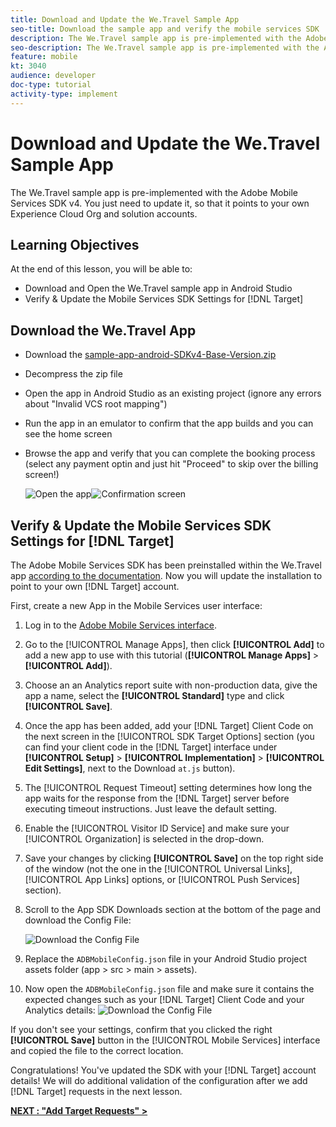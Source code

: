 ```yaml
---
title: Download and Update the We.Travel Sample App
seo-title: Download the sample app and verify the mobile services SDK
description: The We.Travel sample app is pre-implemented with the Adobe Mobile Services SDK v4. You just need to update it so it points to your own Experience Cloud Org and solution accounts.   
seo-description: The We.Travel sample app is pre-implemented with the Adobe Mobile Services SDK v4. You just need to update it so it points to your own Experience Cloud Org and solution accounts.
feature: mobile
kt: 3040
audience: developer
doc-type: tutorial
activity-type: implement
---
```


# Download and Update the We.Travel Sample App

The We.Travel sample app is pre-implemented with the Adobe Mobile Services SDK v4. You just need to update it, so that it points to your own Experience Cloud Org and solution accounts.

## Learning Objectives

At the end of this lesson, you will be able to:

* Download and Open the We.Travel sample app in Android Studio
* Verify & Update the Mobile Services SDK Settings for [!DNL Target]

## Download the We.Travel App

* Download the [sample-app-android-SDKv4-Base-Version.zip](assets/sample-app-android-SDKv4-Base-Version.zip)
* Decompress the zip file
* Open the app in Android Studio as an existing project (ignore any errors about "Invalid VCS root mapping")
* Run the app in an emulator to confirm that the app builds and you can see the home screen
* Browse the app and verify that you can complete the booking process (select any payment optin and just hit "Proceed" to skip over the billing screen!)

    ![Open the app](assets/wetravel_homeScreen.png)![Confirmation screen](assets/wetravel_confirmationScreen.png)

## Verify & Update the Mobile Services SDK Settings for [!DNL Target]

The Adobe Mobile Services SDK has been preinstalled within the We.Travel app [according to the documentation](https://docs.adobe.com/content/help/en/mobile-services/android/getting-started-android/requirements.html). Now you will update the installation to point to your own [!DNL Target] account.

First, create a new App in the Mobile Services user interface:

1. Log in to the [Adobe Mobile Services interface](https://mobilemarketing.adobe.com).
1. Go to the [!UICONTROL Manage Apps], then click **[!UICONTROL Add]** to add a new app to use with this tutorial (**[!UICONTROL Manage Apps]** > **[!UICONTROL Add]**).
1. Choose an an Analytics report suite with non-production data, give the app a name, select the **[!UICONTROL Standard]** type and click **[!UICONTROL Save]**.
1. Once the app has been added, add your [!DNL Target] Client Code on the next screen in the [!UICONTROL SDK Target Options] section (you can find your client code in the [!DNL Target] interface under **[!UICONTROL Setup]** > **[!UICONTROL Implementation]** > **[!UICONTROL Edit Settings]**, next to the Download `at.js` button).
1. The [!UICONTROL Request Timeout] setting determines how long the app waits for the response from the [!DNL Target] server before executing timeout instructions. Just leave the default setting.
1. Enable the [!UICONTROL Visitor ID Service] and make sure your [!UICONTROL Organization] is selected in the drop-down.
1. Save your changes by clicking **[!UICONTROL Save]** on the top right side of the window (not the one in the [!UICONTROL Universal Links], [!UICONTROL App Links] options, or [!UICONTROL Push Services] section).
1. Scroll to the App SDK Downloads section at the bottom of the page and download the Config File:

    ![Download the Config File](assets/config_file.jpg)

1. Replace the `ADBMobileConfig.json` file in your Android Studio project assets folder (app > src > main > assets).

1. Now open the `ADBMobileConfig.json` file and make sure it contains the expected changes such as your [!DNL Target] Client Code and your Analytics details:
    ![Download the Config File](assets/client_code.jpg)

If you don't see your settings, confirm that you clicked the right **[!UICONTROL Save]** button in the [!UICONTROL Mobile Services] interface and copied the file to the correct location.

Congratulations! You've updated the SDK with your [!DNL Target] account details! We will do additional validation of the configuration after we add [!DNL Target] requests in the next lesson.

**[NEXT : "Add Target Requests" >](add-requests.md)**
